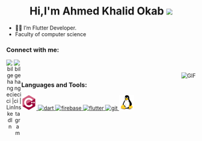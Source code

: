 <p> <H1  align="center">Hi,I'm Ahmed Khalid Okab <img width="30px" src="https://media.tenor.com/images/3b388fe03da271d2674faf85eb7c3fcd/tenor.gif" /></H1>  </p>
 

 - 👨‍💻 I’m Flutter Developer. 
 - Faculty of computer science

 <h3 align="left">Connect with me:</h3> 
 <p align="center"> 
    <a href="https://www.linkedin.com/in/ahmed-khalid-5774b7221/" alt="LinkedIn"> 
     <img align="left" alt="bilgehangecici | LinkedIn" width="20px" src="https://i.pinimg.com/originals/de/b4/6f/deb46f02a59e3b3a2aa58fac16290d63.gif" />
       </a>
    <a href="https://www.instagram.com/a7med_khaled_22/" alt="Instagram">
     <img align="left" alt="bilgehangecici | Instagram" width="20px" src="https://thumbs.gfycat.com/OrnateOrneryFoal-max-1mb.gif" />
 </a>

</p> 
  <br><br>
 
<img align="right" alt="GIF" height="160px" src="https://media.giphy.com/media/du3J3cXyzhj75IOgvA/giphy.gif" /> 


<h3 align="left">Languages and Tools:</h3> 

<p align="left">  <a href="https://www.w3schools.com/cpp/" target="_blank"> <img src="https://raw.githubusercontent.com/devicons/devicon/master/icons/cplusplus/cplusplus-original.svg" alt="cplusplus" width="40" height="40"/> </a> <a href="https://dart.dev" target="_blank"> <img src="https://www.vectorlogo.zone/logos/dartlang/dartlang-icon.svg" alt="dart" width="40" height="40"/> </a> <a href="https://firebase.google.com/" target="_blank"> <img src="https://www.vectorlogo.zone/logos/firebase/firebase-icon.svg" alt="firebase" width="40" height="40"/> </a> <a href="https://flutter.dev" target="_blank"> <img src="https://www.vectorlogo.zone/logos/flutterio/flutterio-icon.svg" alt="flutter" width="40" height="40"/> </a> <a href="https://git-scm.com/" target="_blank"> <img src="https://www.vectorlogo.zone/logos/git-scm/git-scm-icon.svg" alt="git" width="40" height="40"/> </a> <a href="https://www.linux.org/" target="_blank"> <img src="https://raw.githubusercontent.com/devicons/devicon/master/icons/linux/linux-original.svg" alt="linux" width="40" height="40"/> </a>  </p>



